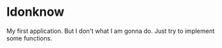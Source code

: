 # Idonknow
My first application. But I don't what I am gonna do. Just try to implement some functions.
